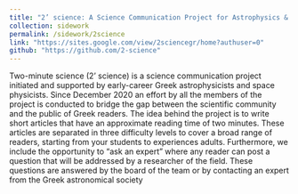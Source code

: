 ```yaml
---
title: "2’ science: A Science Communication Project for Astrophysics & Space Physics"
collection: sidework
permalink: /sidework/2science
link: "https://sites.google.com/view/2sciencegr/home?authuser=0"
github: "https://github.com/2-science"
---
```


Two-minute science (2’ science) is a science communication project initiated and supported by early-career Greek astrophysicists and space physicists. Since December 2020 an effort by all the members of the project is conducted to bridge the gap between the scientific community and the public of Greek readers. The idea behind the project is to write short articles that have an approximate reading time of two minutes. These articles are separated in three difficulty levels to cover a broad range of readers, starting from your students to experiences adults. Furthermore, we include the opportunity to “ask an expert” where any reader can post a question that will be addressed by a researcher of the field. These questions are answered by the board of the team or by contacting an expert from the Greek astronomical society
